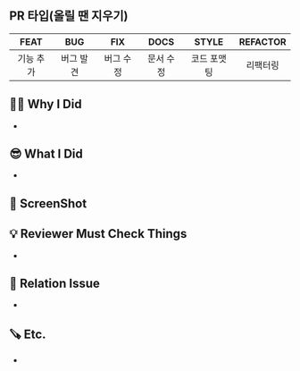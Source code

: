 ## PR 타입(올릴 땐 지우기)

| FEAT  |  BUG  |  FIX  | DOCS  | STYLE  | REFACTOR |
|:-----:|:-----:|:-----:|:-----:|:------:|:--------:|
| 기능 추가 | 버그 발견 | 버그 수정 | 문서 수정 | 코드 포맷팅 |   리팩터링   |

## 😶‍🌫️ Why I Did

-

## 😎 What I Did

-

## 📸 ScreenShot

## 💡 Reviewer Must Check Things

-

## 🎯 Relation Issue

-

## 🪚 Etc.

-